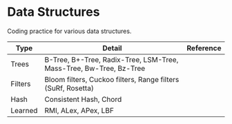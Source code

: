 # Data Structures

Coding practice for various data structures.

| Type    | Detail                                                              | Reference |
| ---     | ---                                                                 | ---       |
| Trees   | B-Tree, B+-Tree, Radix-Tree, LSM-Tree, Mass-Tree, Bw-Tree, Bz-Tree  |           |
| Filters | Bloom filters, Cuckoo filters, Range filters (SuRf, Rosetta)        |           |
| Hash    | Consistent Hash, Chord                                              |           |
| Learned | RMI, ALex, APex, LBF                                                |           |
